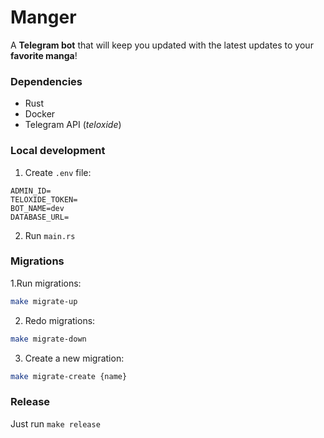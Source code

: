 # Manger
A **Telegram bot** that will keep you updated with the latest updates to your **favorite manga**!

### Dependencies
* Rust
* Docker
* Telegram API (*teloxide*)

### Local development
1. Create `.env` file:
```
ADMIN_ID=
TELOXIDE_TOKEN=
BOT_NAME=dev
DATABASE_URL=
```
2. Run `main.rs`

### Migrations
1.Run migrations:
```bash
make migrate-up
```
2. Redo migrations:
```bash
make migrate-down
```
3. Create a new migration:
```bash
make migrate-create {name}
```

### Release
Just run `make release`